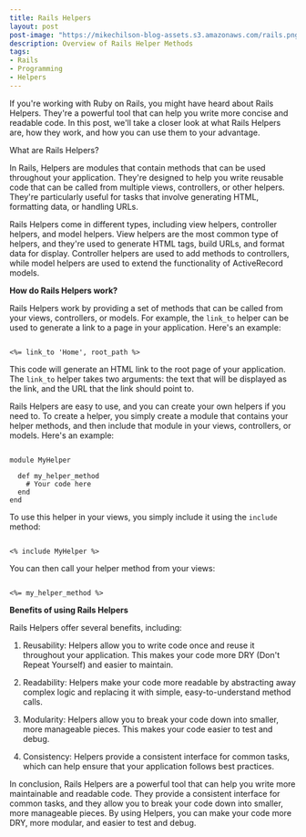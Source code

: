 ```yaml
---
title: Rails Helpers
layout: post
post-image: "https://mikechilson-blog-assets.s3.amazonaws.com/rails.png"
description: Overview of Rails Helper Methods
tags:
- Rails
- Programming
- Helpers
---
```


If you're working with Ruby on Rails, you might have heard about Rails Helpers. They're a powerful tool that can help you write more concise and readable code. In this post, we'll take a closer look at what Rails Helpers are, how they work, and how you can use them to your advantage.

What are Rails Helpers?

In Rails, Helpers are modules that contain methods that can be used throughout your application. They're designed to help you write reusable code that can be called from multiple views, controllers, or other helpers. They're particularly useful for tasks that involve generating HTML, formatting data, or handling URLs.

Rails Helpers come in different types, including view helpers, controller helpers, and model helpers. View helpers are the most common type of helpers, and they're used to generate HTML tags, build URLs, and format data for display. Controller helpers are used to add methods to controllers, while model helpers are used to extend the functionality of ActiveRecord models.

**How do Rails Helpers work?**

Rails Helpers work by providing a set of methods that can be called from your views, controllers, or models. For example, the `link_to` helper can be used to generate a link to a page in your application. Here's an example:

```

<%= link_to 'Home', root_path %>

```

This code will generate an HTML link to the root page of your application. The `link_to` helper takes two arguments: the text that will be displayed as the link, and the URL that the link should point to.

Rails Helpers are easy to use, and you can create your own helpers if you need to. To create a helper, you simply create a module that contains your helper methods, and then include that module in your views, controllers, or models. Here's an example:

```

module MyHelper   
  
  def my_helper_method     
    # Your code here   
  end 
end

```

To use this helper in your views, you simply include it using the `include` method:

```

<% include MyHelper %>

```

You can then call your helper method from your views:

```

<%= my_helper_method %>

```


**Benefits of using Rails Helpers**

Rails Helpers offer several benefits, including:

1.  Reusability: Helpers allow you to write code once and reuse it throughout your application. This makes your code more DRY (Don't Repeat Yourself) and easier to maintain.
    
2.  Readability: Helpers make your code more readable by abstracting away complex logic and replacing it with simple, easy-to-understand method calls.
    
3.  Modularity: Helpers allow you to break your code down into smaller, more manageable pieces. This makes your code easier to test and debug.
    
4.  Consistency: Helpers provide a consistent interface for common tasks, which can help ensure that your application follows best practices.
    

In conclusion, Rails Helpers are a powerful tool that can help you write more maintainable and readable code. They provide a consistent interface for common tasks, and they allow you to break your code down into smaller, more manageable pieces. By using Helpers, you can make your code more DRY, more modular, and easier to test and debug.